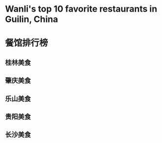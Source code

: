 # Wanli's top 10 favorite restaurants in Guilin, China
# 餐馆排行榜
## 桂林美食
## 肇庆美食
## 乐山美食
## 贵阳美食
## 长沙美食




